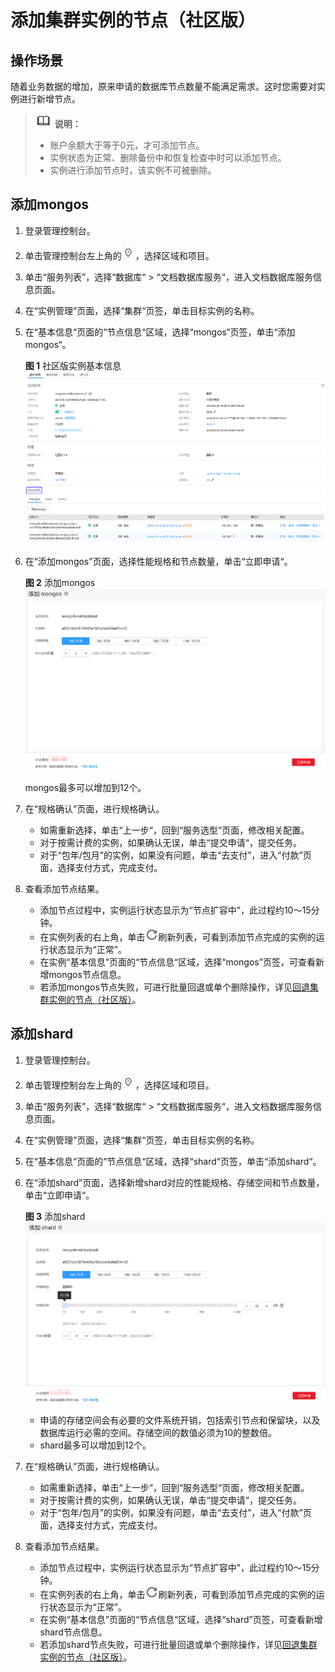 # 添加集群实例的节点（社区版）<a name="zh-cn_topic_increase_nodes"></a>

## 操作场景<a name="section34286219201027"></a>

随着业务数据的增加，原来申请的数据库节点数量不能满足需求。这时您需要对实例进行新增节点。

>![](public_sys-resources/icon-note.gif) **说明：**   
>-   账户余额大于等于0元，才可添加节点。  
>-   实例状态为正常、删除备份中和恢复检查中时可以添加节点。  
>-   实例进行添加节点时，该实例不可被删除。  

## 添加mongos<a name="section51046890162836"></a>

1.  登录管理控制台。
2.  单击管理控制台左上角的![](figures/region.png)，选择区域和项目。
3.  单击“服务列表”，选择“数据库“  \>  “文档数据库服务“，进入文档数据库服务信息页面。
4.  在“实例管理”页面，选择“集群“页签，单击目标实例的名称。
5.  在“基本信息“页面的“节点信息“区域，选择“mongos“页签，单击“添加mongos“。

    **图 1**  社区版实例基本信息<a name="fig133991030204518"></a>  
    ![](figures/社区版实例基本信息.png "社区版实例基本信息")

6.  在“添加mongos”页面，选择性能规格和节点数量，单击“立即申请“。

    **图 2**  添加mongos<a name="fig167112521835"></a>  
    ![](figures/添加mongos.png "添加mongos")

    mongos最多可以增加到12个。

7.  在“规格确认”页面，进行规格确认。
    -   如需重新选择，单击“上一步“，回到“服务选型“页面，修改相关配置。
    -   对于按需计费的实例，如果确认无误，单击“提交申请“，提交任务。
    -   对于“包年/包月”的实例，如果没有问题，单击“去支付”，进入“付款”页面，选择支付方式，完成支付。

8.  查看添加节点结果。
    -   添加节点过程中，实例运行状态显示为“节点扩容中”，此过程约10～15分钟。
    -   在实例列表的右上角，单击![](figures/refresh.png)刷新列表，可看到添加节点完成的实例的运行状态显示为“正常”。
    -   在实例“基本信息”页面的“节点信息“区域，选择“mongos”页签，可查看新增mongos节点信息。
    -   若添加mongos节点失败，可进行批量回退或单个删除操作，详见[回退集群实例的节点（社区版）](回退集群实例的节点（社区版）.md)。


## 添加shard<a name="section3495337616353"></a>

1.  登录管理控制台。
2.  单击管理控制台左上角的![](figures/region.png)，选择区域和项目。
3.  单击“服务列表”，选择“数据库“  \>  “文档数据库服务“，进入文档数据库服务信息页面。
4.  在“实例管理”页面，选择“集群“页签，单击目标实例的名称。
5.  在“基本信息“页面的“节点信息“区域，选择“shard“页签，单击“添加shard“。
6.  在“添加shard”页面，选择新增shard对应的性能规格、存储空间和节点数量，单击“立即申请“。

    **图 3**  添加shard<a name="fig56091327566"></a>  
    ![](figures/添加shard.png "添加shard")

    -   申请的存储空间会有必要的文件系统开销，包括索引节点和保留块，以及数据库运行必需的空间。存储空间的数值必须为10的整数倍。
    -   shard最多可以增加到12个。

7.  在“规格确认”页面，进行规格确认。
    -   如需重新选择，单击“上一步“，回到“服务选型“页面，修改相关配置。
    -   对于按需计费的实例，如果确认无误，单击“提交申请“，提交任务。
    -   对于“包年/包月”的实例，如果没有问题，单击“去支付”，进入“付款”页面，选择支付方式，完成支付。

8.  查看添加节点结果。
    -   添加节点过程中，实例运行状态显示为“节点扩容中”，此过程约10～15分钟。
    -   在实例列表的右上角，单击![](figures/refresh.png)刷新列表，可看到添加节点完成的实例的运行状态显示为“正常”。
    -   在实例“基本信息”页面的“节点信息“区域，选择“shard”页签，可查看新增shard节点信息。
    -   若添加shard节点失败，可进行批量回退或单个删除操作，详见[回退集群实例的节点（社区版）](回退集群实例的节点（社区版）.md)。


